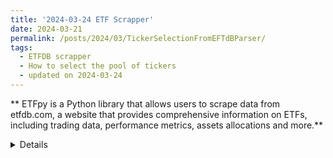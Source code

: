 ```yaml
---
title: '2024-03-24 ETF Scrapper'
date: 2024-03-21
permalink: /posts/2024/03/TickerSelectionFromEFTdBParser/
tags:
  - ETFDB scrapper
  - How to select the pool of tickers
  - updated on 2024-03-24
---
```

** ETFpy is a Python library that allows users to scrape data from etfdb.com, a website that provides comprehensive information on ETFs, including trading data, performance metrics, assets allocations and more.**

<details>
## Installation
Install with pip as a package pip
```python
pip install pyetfdb-scraper
```
## usage

```python
import pyetfdb_scraper
from pyetfdb_scraper import etf
from pyetfdb_scraper.etf import ETF, load_etfs
etfs=load_etfs()
result=[]
import time
```
## Parse the top 10 holders of each ETF and histogram the ticker held by ETFS. The top 150 tickers are selected on the watch list. 
There are a lot of N/As because they are bond ticker, not avaible on the stock market. Also some tickers are from Europe, not tradble. 
Finally, there are if the API is called too fast for too long. the  systme will give timeout. like this 

- Exception raised. Retrying for 2 time. Error code is HTTPSConnectionPool(host='etfdb.com', port=443): Max retries exceeded with url: /etf/SRLN (Caused by ConnectTimeoutError(<urllib3.connection.HTTPSConnection object at 0x000002AB9A5DBFD0>, 'Connection to etfdb.com timed out. (connect timeout=None)'))

- Reduced retries. Sleeping for 15 mins. Current symbol is SRLN
In this case we have to wait for 15 mins to rest the link. 

All the tickers are saved to Stocklist and to csv file. 

```python
i=0
etfs1=etfs[i:]
while (1):
    try: 
        for etf in etfs1:
         
            tk=ETF(etf)
            info=tk.to_dict()
            i=i+1
            for item in info['holdings']['top_holdings']:
               print(item['symbol'])
               result.append(item['symbol']) 
    except:
        i=i+1
        if i<=len(etfs):
            etfs1=etfs[i:]
            time.sleep(60)
        else:
            break

StockList=pd.DataFrame(result)
StockList.to_csv('StockList.csv')


```

## post data analysis- Historgram. 
After all tickers are saved. it is plotted as histogram plot. and the ticker is ranked by the appearnace count and saved to TickerList.csv


```python
from collections import Counter
import numpy as np
import matplotlib.pyplot as plt

word_list = result

counts = Counter(word_list)

labels, values = zip(*counts.items())

# sort your values in descending order
indSort = np.argsort(values)[::-1]

# rearrange your data
labels = np.array(labels)[indSort]
values = np.array(values)[indSort]

indexes = np.arange(len(labels))

bar_width = 0.35

plt.bar(indexes, values)

lists=pd.DataFrame({'Symbol':labels,'Counts':values})
lists.to_csv('TickerList.csv')

# add labels
plt.xticks(indexes + bar_width, labels)
plt.show()
```

</details>
